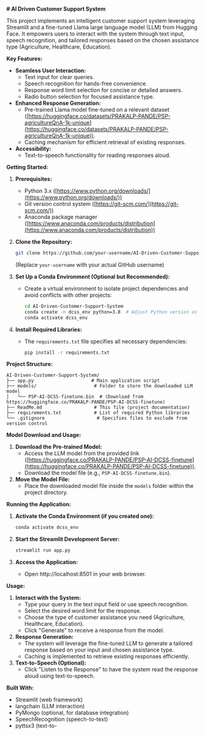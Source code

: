 **# AI Driven Customer Support System**

This project implements an intelligent customer support system leveraging Streamlit and a fine-tuned Llama large language model (LLM) from  Hugging Face. It empowers users to interact with the system through text input, speech recognition, and tailored responses based on the chosen assistance type (Agriculture, Healthcare, Education).

**Key Features:**

- **Seamless User Interaction:**
    - Text input for clear queries.
    - Speech recognition for hands-free convenience.
    - Response word limit selection for concise or detailed answers.
    - Radio button selection for focused assistance type.
- **Enhanced Response Generation:**
    - Pre-trained Llama model fine-tuned on a relevant dataset ([https://huggingface.co/datasets/PRAKALP-PANDE/PSP-agricultureQnA-1k-unique](https://huggingface.co/datasets/PRAKALP-PANDE/PSP-agricultureQnA-1k-unique)).
    - Caching mechanism for efficient retrieval of existing responses.
- **Accessibility:**
    - Text-to-speech functionality for reading responses aloud.

**Getting Started:**

1. **Prerequisites:**
   - Python 3.x ([https://www.python.org/downloads/](https://www.python.org/downloads/))
   - Git version control system ([https://git-scm.com/](https://git-scm.com/))
   - Anaconda package manager ([https://www.anaconda.com/products/distribution](https://www.anaconda.com/products/distribution))

2. **Clone the Repository:**
   ```bash
   git clone https://github.com/your-username/AI-Driven-Customer-Support-System.git
   ```
   (Replace `your-username` with your actual GitHub username)

3. **Set Up a Conda Environment (Optional but Recommended):**
   - Create a virtual environment to isolate project dependencies and avoid conflicts with other projects:
     ```bash
     cd AI-Driven-Customer-Support-System
     conda create -n dcss_env python=3.8  # Adjust Python version as needed
     conda activate dcss_env
     ```

4. **Install Required Libraries:**
   - The `requirements.txt` file specifies all necessary dependencies:
     ```bash
     pip install -r requirements.txt
     ```

**Project Structure:**

```
AI-Driven-Customer-Support-System/
├── app.py                     # Main application script
├── models/                     # Folder to store the downloaded LLM model
│   └── PSP-AI-DCSS-finetune.bin  # (Download from https://huggingface.co/PRAKALP-PANDE/PSP-AI-DCSS-finetune)
├── ReadMe.md                   # This file (project documentation)
├── requirements.txt            # List of required Python libraries
└── .gitignore                   # Specifies files to exclude from version control
```

**Model Download and Usage:**

1. **Download the Pre-trained Model:**
   - Access the LLM model from the provided link ([https://huggingface.co/PRAKALP-PANDE/PSP-AI-DCSS-finetune](https://huggingface.co/PRAKALP-PANDE/PSP-AI-DCSS-finetune)).
   - Download the model file (e.g., `PSP-AI-DCSS-finetune.bin`).
2. **Move the Model File:**
   - Place the downloaded model file inside the `models` folder within the project directory.

**Running the Application:**

1. **Activate the Conda Environment (if you created one):**
   ```bash
   conda activate dcss_env
   ```
2. **Start the Streamlit Development Server:**
   ```bash
   streamlit run app.py
   ```

3. **Access the Application:**
   - Open http://localhost:8501 in your web browser.

**Usage:**

1. **Interact with the System:**
   - Type your query in the text input field or use speech recognition.
   - Select the desired word limit for the response.
   - Choose the type of customer assistance you need (Agriculture, Healthcare, Education).
   - Click "Generate" to receive a response from the model.
2. **Response Generation:**
   - The system will leverage the fine-tuned LLM to generate a tailored response based on your input and chosen assistance type.
   - Caching is implemented to retrieve existing responses efficiently.
3. **Text-to-Speech (Optional):**
   - Click "Listen to the Response" to have the system read the response aloud using text-to-speech.

**Built With:**

- Streamlit (web framework)
- langchain (LLM interaction)
- PyMongo (optional, for database integration)
- SpeechRecognition (speech-to-text)
- pyttsx3 (text-to-
